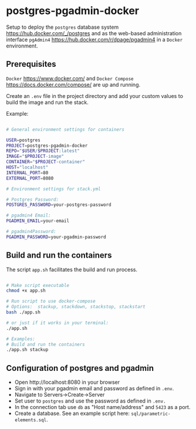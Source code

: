 # postgres-pgadmin-docker
Setup to deploy the `postgres` database system https://hub.docker.com/_/postgres and as the web-based administration interface `pgAdmin4` https://hub.docker.com/r/dpage/pgadmin4 in a `Docker` environment.

## Prerequisites
`Docker` https://www.docker.com/ and `Docker Compose` https://docs.docker.com/compose/ are up and running.

Create an `.env` file in the project directory and add your custom values to build the image and run the stack.

Example:

```bash

# General environment settings for containers

USER=postgres
PROJECT=postgres-pgadmin-docker
REPO="$USER/$PROJECT:latest"
IMAGE="$PROJECT-image"
CONTAINER="$PROJECT-container"
HOST="localhost"
INTERNAL_PORT=80
EXTERNAL_PORT=8080

# Environment settings for stack.yml

# Postgres Password:
POSTGRES_PASSWORD=your-postgres-password

# pgadmin4 Email:
PGADMIN_EMAIL=your-email

# pgadmin4Password:
PGADMIN_PASSWORD=your-pgadmin-password

```

## Build and run the containers
The script `app.sh` facilitates the build and run process.

```bash

# Make script executable
chmod +x app.sh

# Run script to use docker-compose
# Options:  stackup, stackdown, stackstop, stackstart
bash ./app.sh

# or just if it works in your terminal:
./app.sh

# Examples:
# Build and run the containers
./app.sh stackup

```

## Configuration of postgres and pgadmin
- Open http://localhost:8080 in your browser
- Sign in with your pgadmin email and password as defined in `.env`.
- Navigate to Servers->Create->Server
- Set user to `postgres` and use the password as defined in `.env.`
- In the connection tab use `db` as "Host name/address" and `5423` as a port.
- Create a database. See an example script here: `sql/parametric-elements.sql`.


